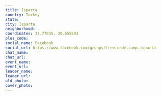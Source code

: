 ```yaml
---
title: Isparta
country: Turkey
state: 
city: Isparta
neighborhood: 
coordinates: 37.77035, 30.555693
plus_code:
social_name: Facebook
social_url: https://www.facebook.com/groups/free.code.camp.isparta
chat_name:
chat_url:
event_name:
event_url:
leader_name:
leader_url:
old_photo: 
cover_photo:
---
```

